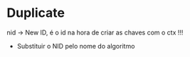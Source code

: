 # Duplicate

nid -> New ID, é o id na hora de criar as chaves com o ctx !!!

- Substituir o NID pelo nome do algoritmo
